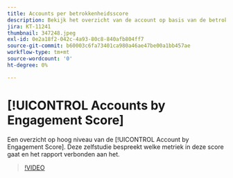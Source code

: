 ```yaml
---
title: Accounts per betrokkenheidsscore
description: Bekijk het overzicht van de account op basis van de betrokkenheidsscore. Leer welke metriek in deze score en het rapport verbonden aan het gaat.
jira: KT-11241
thumbnail: 347248.jpeg
exl-id: 0e2a18f2-042c-4a93-80c8-840afb804ff7
source-git-commit: b60003c6fa73401ca980a46ae47be00a1bb457ae
workflow-type: tm+mt
source-wordcount: '0'
ht-degree: 0%

---
```


# [!UICONTROL Accounts by Engagement Score]

Een overzicht op hoog niveau van de [!UICONTROL Account by Engagement Score].  Deze zelfstudie bespreekt welke metriek in deze score gaat en het rapport verbonden aan het.

>[!VIDEO](https://video.tv.adobe.com/v/347248/?quality=12&learn=on)
